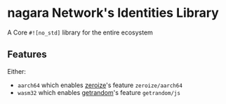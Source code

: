 # nagara Network's Identities Library

A Core `#![no_std]` library for the entire ecosystem

## Features

Either:

- `aarch64` which enables [zeroize](https://crates.io/crates/zeroize)'s feature `zeroize/aarch64`
- `wasm32` which enables [getrandom](https://crates.io/crates/getrandom)'s feature `getrandom/js`
